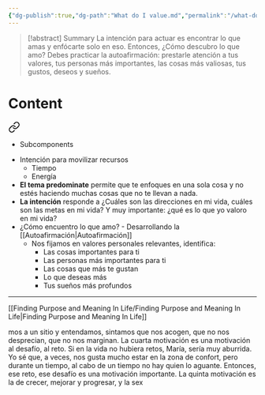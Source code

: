 ```yaml
---
{"dg-publish":true,"dg-path":"What do I value.md","permalink":"/what-do-i-value/","hide":true,"tags":["publish"],"created":"2024-01-25T19:06","updated":"2024-02-03T12:43"}
---
```


>[!abstract] Summary
> La intención para actuar es encontrar lo que amas y enfócarte solo en eso. Entonces, ¿Cómo descubro lo que amo? Debes practicar la autoafirmación: prestarle atención a tus valores, tus personas más importantes, las cosas más valiosas, tus gustos, deseos y sueños.

# Content

<div class="transclusion internal-embed is-loaded"><a class="markdown-embed-link" href="/finding-purpose-and-meaning-in-life/welcome-to-week-1/#a65ae9" aria-label="Open link"><svg xmlns="http://www.w3.org/2000/svg" width="24" height="24" viewBox="0 0 24 24" fill="none" stroke="currentColor" stroke-width="2" stroke-linecap="round" stroke-linejoin="round" class="svg-icon lucide-link"><path d="M10 13a5 5 0 0 0 7.54.54l3-3a5 5 0 0 0-7.07-7.07l-1.72 1.71"></path><path d="M14 11a5 5 0 0 0-7.54-.54l-3 3a5 5 0 0 0 7.07 7.07l1.71-1.71"></path></svg></a><div class="markdown-embed">



- Subcomponents 

</div></div>

- Intención para movilizar recursos
   - Tiempo
   - Energía
- **El tema predominate** permite que te enfoques en una sola cosa y no estés haciendo muchas cosas que no te llevan a nada.
- **La intención** responde a ¿Cuáles son las direcciones en mi vida, cuáles son las metas en mi vida? Y muy importante: ¿qué es lo que yo valoro en mi vida? 
- ¿Cómo encuentro lo que amo? - Desarrollando la [[Autoafirmación\|Autoafirmación]]
   - Nos fijamos en valores personales relevantes, identifica:
      - Las cosas importantes para ti
      - Las personas más importantes para ti
      - Las cosas que más te gustan
      - Lo que deseas más
      - Tus sueños más profundos

---
[[Finding Purpose and Meaning In Life/Finding Purpose and Meaning In Life\|Finding Purpose and Meaning In Life]]

mos a un sitio y entendamos, sintamos que nos acogen, que no nos desprecian, que no nos marginan. La cuarta motivación es una motivación al desafío, al reto. Si en la vida no hubiera retos, María, sería muy aburrida. Yo sé que, a veces, nos gusta mucho estar en la zona de confort, pero durante un tiempo, al cabo de un tiempo no hay quien lo aguante. Entonces, ese reto, ese desafío es una motivación importante. La quinta motivación es la de crecer, mejorar y progresar, y la sex